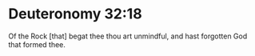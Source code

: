 # Deuteronomy 32:18

Of the Rock [that] begat thee thou art unmindful, and hast forgotten God that formed thee.